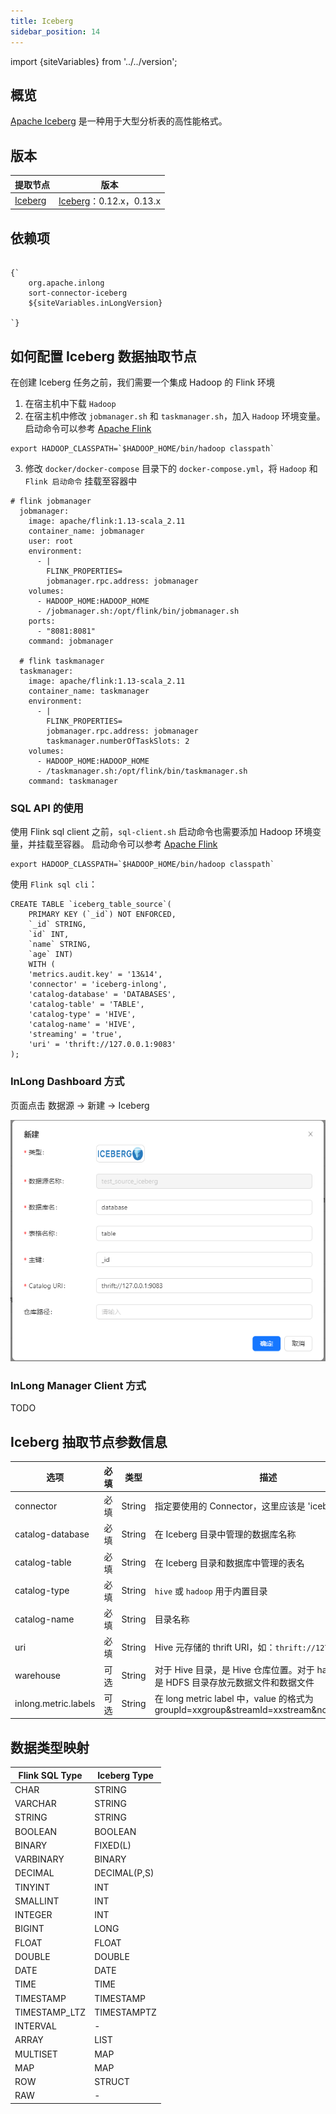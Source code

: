 ```yaml
---
title: Iceberg
sidebar_position: 14
---
```


import {siteVariables} from '../../version';

## 概览

[Apache Iceberg](https://iceberg.apache.org/) 是一种用于大型分析表的高性能格式。

## 版本

| 提取节点                    | 版本                                                   |
|-------------------------|------------------------------------------------------|
| [Iceberg](./iceberg.md) | [Iceberg](https://iceberg.apache.org/)：0.12.x，0.13.x |

## 依赖项

<pre><code parentName="pre">
{`<dependency>
    <groupId>org.apache.inlong</groupId>
    <artifactId>sort-connector-iceberg</artifactId>
    <version>${siteVariables.inLongVersion}</version>
</dependency>
`}
</code></pre>

## 如何配置 Iceberg 数据抽取节点

在创建 Iceberg 任务之前，我们需要一个集成 Hadoop 的 Flink 环境

1. 在宿主机中下载 `Hadoop`
2. 在宿主机中修改 `jobmanager.sh` 和 `taskmanager.sh`，加入 `Hadoop` 环境变量。启动命令可以参考 [Apache Flink](https://github.com/apache/flink/tree/master/flink-dist/src/main/flink-bin/bin)

```shell
export HADOOP_CLASSPATH=`$HADOOP_HOME/bin/hadoop classpath`
```

3. 修改 `docker/docker-compose` 目录下的 `docker-compose.yml`，将 `Hadoop` 和 `Flink 启动命令` 挂载至容器中

```shell
# flink jobmanager
  jobmanager:
    image: apache/flink:1.13-scala_2.11
    container_name: jobmanager
    user: root
    environment:
      - |
        FLINK_PROPERTIES=
        jobmanager.rpc.address: jobmanager
    volumes:
      - HADOOP_HOME:HADOOP_HOME
      - /jobmanager.sh:/opt/flink/bin/jobmanager.sh
    ports:
      - "8081:8081"
    command: jobmanager

  # flink taskmanager
  taskmanager:
    image: apache/flink:1.13-scala_2.11
    container_name: taskmanager
    environment:
      - |
        FLINK_PROPERTIES=
        jobmanager.rpc.address: jobmanager
        taskmanager.numberOfTaskSlots: 2
    volumes:
      - HADOOP_HOME:HADOOP_HOME
      - /taskmanager.sh:/opt/flink/bin/taskmanager.sh
    command: taskmanager
```

### SQL API 的使用

使用 Flink sql client 之前，`sql-client.sh` 启动命令也需要添加 Hadoop 环境变量，并挂载至容器。
启动命令可以参考 [Apache Flink](https://github.com/apache/flink/blob/master/flink-table/flink-sql-client/bin/sql-client.sh)

```shell
export HADOOP_CLASSPATH=`$HADOOP_HOME/bin/hadoop classpath`
```

使用 `Flink sql cli`：

```
CREATE TABLE `iceberg_table_source`(
    PRIMARY KEY (`_id`) NOT ENFORCED,
    `_id` STRING,
    `id` INT,
    `name` STRING,
    `age` INT)
    WITH (
    'metrics.audit.key' = '13&14',
    'connector' = 'iceberg-inlong',
    'catalog-database' = 'DATABASES',
    'catalog-table' = 'TABLE',
    'catalog-type' = 'HIVE',
    'catalog-name' = 'HIVE',
    'streaming' = 'true',
    'uri' = 'thrift://127.0.0.1:9083'
);
```

### InLong Dashboard 方式

页面点击 数据源 → 新建 → Iceberg

![img.png](img/iceberg-source.png)

### InLong Manager Client 方式

TODO

## Iceberg 抽取节点参数信息

| 选项                   | 必填  | 类型     | 描述                                                                               |
|----------------------|-----|--------|----------------------------------------------------------------------------------|
| connector            | 必填  | String | 指定要使用的 Connector，这里应该是 'iceberg-inlong'                                          |
| catalog-database     | 必填  | String | 在 Iceberg 目录中管理的数据库名称                                                            |
| catalog-table        | 必填  | String | 在 Iceberg 目录和数据库中管理的表名                                                           |
| catalog-type         | 必填  | String | `hive` 或 `hadoop` 用于内置目录                                                         |
| catalog-name         | 必填  | String | 目录名称                                                                             |
| uri                  | 必填  | String | Hive 元存储的 thrift URI，如：`thrift://127.0.0.1:9083`                                 |
| warehouse            | 可选  | String | 对于 Hive 目录，是 Hive 仓库位置。对于 hadoop 目录，是 HDFS 目录存放元数据文件和数据文件                        |
| inlong.metric.labels | 可选  | String | 在 long metric label 中，value 的格式为 groupId=xxgroup&streamId=xxstream&nodeId=xxnode |

## 数据类型映射

| Flink SQL Type | Iceberg Type |
|----------------|--------------|
| CHAR           | STRING       |
| VARCHAR        | STRING       |
| STRING         | STRING       |
| BOOLEAN        | BOOLEAN      |
| BINARY         | FIXED(L)     |
| VARBINARY      | BINARY       |
| DECIMAL        | DECIMAL(P,S) |
| TINYINT        | INT          |
| SMALLINT       | INT          |
| INTEGER        | INT          |
| BIGINT         | LONG         |
| FLOAT          | FLOAT        |
| DOUBLE         | DOUBLE       |
| DATE           | DATE         |
| TIME           | TIME         |
| TIMESTAMP      | TIMESTAMP    |
| TIMESTAMP_LTZ  | TIMESTAMPTZ  |
| INTERVAL       | -            |
| ARRAY          | LIST         |
| MULTISET       | MAP          |
| MAP            | MAP          |
| ROW            | STRUCT       |
| RAW            | -            |